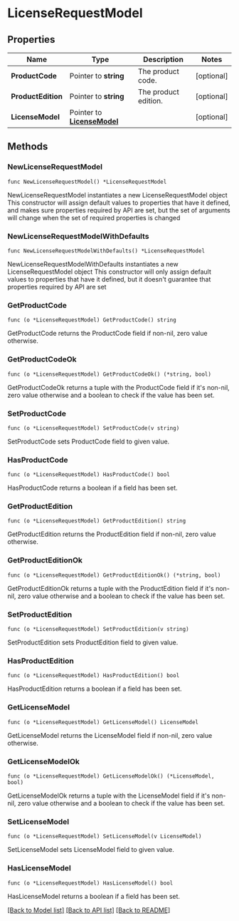 # LicenseRequestModel

## Properties

Name | Type | Description | Notes
------------ | ------------- | ------------- | -------------
**ProductCode** | Pointer to **string** | The product code. | [optional] 
**ProductEdition** | Pointer to **string** | The product edition. | [optional] 
**LicenseModel** | Pointer to [**LicenseModel**](LicenseModel.md) |  | [optional] 

## Methods

### NewLicenseRequestModel

`func NewLicenseRequestModel() *LicenseRequestModel`

NewLicenseRequestModel instantiates a new LicenseRequestModel object
This constructor will assign default values to properties that have it defined,
and makes sure properties required by API are set, but the set of arguments
will change when the set of required properties is changed

### NewLicenseRequestModelWithDefaults

`func NewLicenseRequestModelWithDefaults() *LicenseRequestModel`

NewLicenseRequestModelWithDefaults instantiates a new LicenseRequestModel object
This constructor will only assign default values to properties that have it defined,
but it doesn't guarantee that properties required by API are set

### GetProductCode

`func (o *LicenseRequestModel) GetProductCode() string`

GetProductCode returns the ProductCode field if non-nil, zero value otherwise.

### GetProductCodeOk

`func (o *LicenseRequestModel) GetProductCodeOk() (*string, bool)`

GetProductCodeOk returns a tuple with the ProductCode field if it's non-nil, zero value otherwise
and a boolean to check if the value has been set.

### SetProductCode

`func (o *LicenseRequestModel) SetProductCode(v string)`

SetProductCode sets ProductCode field to given value.

### HasProductCode

`func (o *LicenseRequestModel) HasProductCode() bool`

HasProductCode returns a boolean if a field has been set.

### GetProductEdition

`func (o *LicenseRequestModel) GetProductEdition() string`

GetProductEdition returns the ProductEdition field if non-nil, zero value otherwise.

### GetProductEditionOk

`func (o *LicenseRequestModel) GetProductEditionOk() (*string, bool)`

GetProductEditionOk returns a tuple with the ProductEdition field if it's non-nil, zero value otherwise
and a boolean to check if the value has been set.

### SetProductEdition

`func (o *LicenseRequestModel) SetProductEdition(v string)`

SetProductEdition sets ProductEdition field to given value.

### HasProductEdition

`func (o *LicenseRequestModel) HasProductEdition() bool`

HasProductEdition returns a boolean if a field has been set.

### GetLicenseModel

`func (o *LicenseRequestModel) GetLicenseModel() LicenseModel`

GetLicenseModel returns the LicenseModel field if non-nil, zero value otherwise.

### GetLicenseModelOk

`func (o *LicenseRequestModel) GetLicenseModelOk() (*LicenseModel, bool)`

GetLicenseModelOk returns a tuple with the LicenseModel field if it's non-nil, zero value otherwise
and a boolean to check if the value has been set.

### SetLicenseModel

`func (o *LicenseRequestModel) SetLicenseModel(v LicenseModel)`

SetLicenseModel sets LicenseModel field to given value.

### HasLicenseModel

`func (o *LicenseRequestModel) HasLicenseModel() bool`

HasLicenseModel returns a boolean if a field has been set.


[[Back to Model list]](../README.md#documentation-for-models) [[Back to API list]](../README.md#documentation-for-api-endpoints) [[Back to README]](../README.md)


